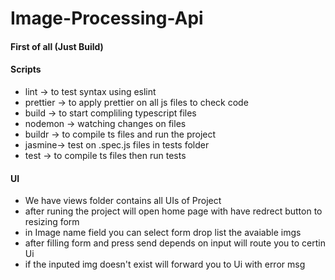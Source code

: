 # Image-Processing-Api

#### First of all (Just Build)

#### Scripts

* lint -> to test syntax using eslint
* prettier -> to apply prettier on all js files to check code
* build -> to start compliling typescript files
* nodemon -> watching changes on files
* buildr -> to compile ts files and run the project
* jasmine-> test on .spec.js files in tests folder
* test -> to compile ts files then run tests

#### UI

* We have views folder contains all UIs of Project
* after runing the project will open home page with have redrect button to resizing form
* in Image name field you can select form drop list the avaiable imgs
* after filling form and press send depends on input will route you to certin Ui
* if the inputed img doesn't exist will forward you to Ui with error msg
